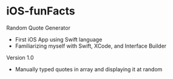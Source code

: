 # iOS-funFacts
Random Quote Generator
 - First iOS App using Swift language
 - Familiarizing myself with Swift, XCode, and Interface Builder
 
Version 1.0
 - Manually typed quotes in array and displaying it at random
